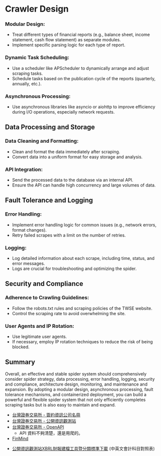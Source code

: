 # Crawler Design

### Modular Design:
* Treat different types of financial reports (e.g., balance sheet, income statement, cash flow statement) as separate modules.
* Implement specific parsing logic for each type of report.

### Dynamic Task Scheduling:
* Use a scheduler like APScheduler to dynamically arrange and adjust scraping tasks.
* Schedule tasks based on the publication cycle of the reports (quarterly, annually, etc.).

### Asynchronous Processing:
* Use asynchronous libraries like asyncio or aiohttp to improve efficiency during I/O operations, especially network requests.

## Data Processing and Storage

### Data Cleaning and Formatting:
* Clean and format the data immediately after scraping.
* Convert data into a uniform format for easy storage and analysis.

### API Integration:
* Send the processed data to the database via an internal API.
* Ensure the API can handle high concurrency and large volumes of data.

## Fault Tolerance and Logging

### Error Handling:
* Implement error handling logic for common issues (e.g., network errors, format changes).
* Retry failed scrapes with a limit on the number of retries.

### Logging:
* Log detailed information about each scrape, including time, status, and error messages.
* Logs are crucial for troubleshooting and optimizing the spider.

## Security and Compliance

### Adherence to Crawling Guidelines:
* Follow the robots.txt rules and scraping policies of the TWSE website.
* Control the scraping rate to avoid overwhelming the site.

### User Agents and IP Rotation:
* Use legitimate user agents.
* If necessary, employ IP rotation techniques to reduce the risk of being blocked.

## Summary
Overall, an effective and stable spider system should comprehensively consider spider strategy, data processing, error handling, logging, security and compliance, architecture design, monitoring, and maintenance and expansion. By adopting a modular design, asynchronous processing, fault tolerance mechanisms, and containerized deployment, you can build a powerful and flexible spider system that not only efficiently completes scraping tasks but is also easy to maintain and expand.

- [台灣證券交易所 - 簽約資訊公司名冊](https://www.twse.com.tw/zh/products/information/list.html)
- [台灣證券交易所 - 公開資訊觀測站](https://mops.twse.com.tw/mops/web/index)
- [台灣證券交易所 - OpenAPI](https://openapi.twse.com.tw/)
    - API 資料不夠清楚，還是用爬的。
- [FinMind](https://github.com/FinMind/FinMind)
* [公開資訊觀測站XBRL財報建檔工具暨分類標準下載](https://siitest.twse.com.tw/nas/taxonomy/taxonomy.html) (中英文會計科目對照表)
